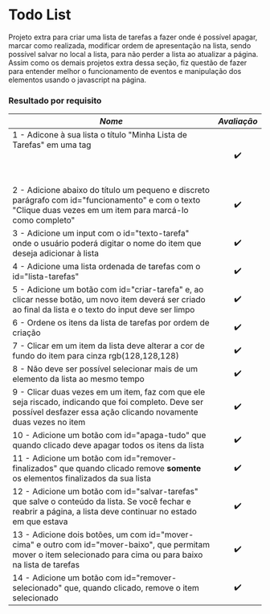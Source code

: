 # Todo List

Projeto extra para criar uma lista de tarefas a fazer onde é possível apagar, marcar como realizada, modificar ordem de apresentação na lista, sendo possível salvar no local a lista, para não perder a lista ao atualizar a página.
Assim como os demais projetos extra dessa seção, fiz questão de fazer para entender melhor o funcionamento de eventos e manipulação dos elementos usando o javascript na página.

### Resultado por requisito
*Nome* | *Avaliação*
--- | :---:
1 - Adicone à sua lista o título \"Minha Lista de Tarefas\" em uma tag <header> | :heavy_check_mark:
2 - Adicione abaixo do título um pequeno e discreto parágrafo com id=\"funcionamento\" e com o texto \"Clique duas vezes em um item para marcá-lo como completo\" | :heavy_check_mark:
3 - Adicione um input com o id=\"texto-tarefa\" onde o usuário poderá digitar o nome do item que deseja adicionar à lista | :heavy_check_mark:
4 - Adicione uma lista ordenada de tarefas com o id=\"lista-tarefas\" | :heavy_check_mark:
5 - Adicione um botão com id=\"criar-tarefa\" e, ao clicar nesse botão, um novo item deverá ser criado ao final da lista e o texto do input deve ser limpo | :heavy_check_mark:
6 - Ordene os itens da lista de tarefas por ordem de criação | :heavy_check_mark:
7 - Clicar em um item da lista deve alterar a cor de fundo do item para cinza rgb(128,128,128) | :heavy_check_mark:
8 - Não deve ser possível selecionar mais de um elemento da lista ao mesmo tempo | :heavy_check_mark:
9 - Clicar duas vezes em um item, faz com que ele seja riscado, indicando que foi completo. Deve ser possível desfazer essa ação clicando novamente duas vezes no item | :heavy_check_mark:
10 - Adicione um botão com id=\"apaga-tudo\" que quando clicado deve apagar todos os itens da lista | :heavy_check_mark:
11 - Adicione um botão com id=\"remover-finalizados\" que quando clicado remove **somente** os elementos finalizados da sua lista | :heavy_check_mark:
12 - Adicione um botão com id=\"salvar-tarefas\" que salve o conteúdo da lista. Se você fechar e reabrir a página, a lista deve continuar no estado em que estava | :heavy_check_mark:
13 - Adicione dois botões, um com id=\"mover-cima\" e outro com id=\"mover-baixo\", que permitam mover o item selecionado para cima ou para baixo na lista de tarefas | :heavy_check_mark:
14 - Adicione um botão com id=\"remover-selecionado\" que, quando clicado, remove o item selecionado | :heavy_check_mark:

